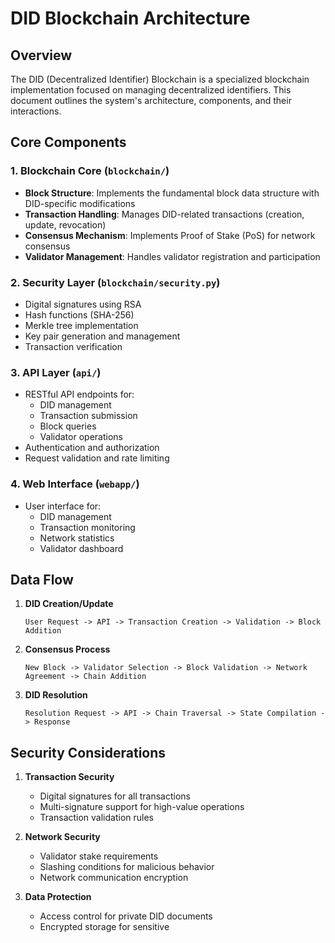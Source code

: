 # DID Blockchain Architecture

## Overview
The DID (Decentralized Identifier) Blockchain is a specialized blockchain implementation focused on managing decentralized identifiers. This document outlines the system's architecture, components, and their interactions.

## Core Components

### 1. Blockchain Core (`blockchain/`)
- **Block Structure**: Implements the fundamental block data structure with DID-specific modifications
- **Transaction Handling**: Manages DID-related transactions (creation, update, revocation)
- **Consensus Mechanism**: Implements Proof of Stake (PoS) for network consensus
- **Validator Management**: Handles validator registration and participation

### 2. Security Layer (`blockchain/security.py`)
- Digital signatures using RSA
- Hash functions (SHA-256)
- Merkle tree implementation
- Key pair generation and management
- Transaction verification

### 3. API Layer (`api/`)
- RESTful API endpoints for:
  - DID management
  - Transaction submission
  - Block queries
  - Validator operations
- Authentication and authorization
- Request validation and rate limiting

### 4. Web Interface (`webapp/`)
- User interface for:
  - DID management
  - Transaction monitoring
  - Network statistics
  - Validator dashboard

## Data Flow

1. **DID Creation/Update**
   ```
   User Request -> API -> Transaction Creation -> Validation -> Block Addition
   ```

2. **Consensus Process**
   ```
   New Block -> Validator Selection -> Block Validation -> Network Agreement -> Chain Addition
   ```

3. **DID Resolution**
   ```
   Resolution Request -> API -> Chain Traversal -> State Compilation -> Response
   ```

## Security Considerations

1. **Transaction Security**
   - Digital signatures for all transactions
   - Multi-signature support for high-value operations
   - Transaction validation rules

2. **Network Security**
   - Validator stake requirements
   - Slashing conditions for malicious behavior
   - Network communication encryption

3. **Data Protection**
   - Access control for private DID documents
   - Encrypted storage for sensitive